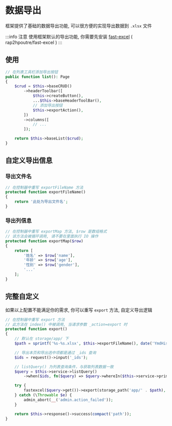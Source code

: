 # 数据导出

框架提供了基础的数据导出功能, 可以很方便的实现导出数据到 `.xlsx` 文件


:::info 注意
使用框架默认的导出功能, 你需要先安装 [fast-excel](https://github.com/rap2hpoutre/fast-excel) ( rap2hpoutre/fast-excel )
:::



## 使用

```php
// 在列表工具栏添加导出按钮
public function list(): Page
{
    $crud = $this->baseCRUD()
        ->headerToolbar([
            $this->createButton(),
            ...$this->baseHeaderToolBar(),
            // 添加导出按钮
            $this->exportAction(),
        ])
        ->columns([
            // ...
        ]);

    return $this->baseList($crud);
}

```



## 自定义导出信息

### 导出文件名

```php
// 在控制器中重写 exportFileName 方法
protected function exportFileName()
{
    return '此处为导出文件名';
}
```


### 导出列信息

```php
// 在控制器中重写 exportMap 方法, $row 是数组格式
// 该方法会被循环调用, 请不要在里面执行 IO 操作
protected function exportMap($row)
{
    return [
        '姓名' => $row['name'],
        '年龄' => $row['age'],
        '性别' => $row['gender'],
        '...'
    ];
}
```


## 完整自定义

如果以上配置不能满足你的需求, 你可以重写 `export` 方法, 自定义导出逻辑

```php
// 在控制器中重写 export 方法
// 此方法在 index() 中被调用, 当请求参数 _action=export 时
protected function export()
{
    // 默认在 storage/app/ 下
    $path = sprintf('%s-%s.xlsx', $this->exportFileName(), date('YmdHis'));

    // 导出本页和导出选中项都是通过 _ids 查询
    $ids = request()->input('_ids');

    // listQuery() 为列表查询条件，与获取列表数据一致
    $query = $this->service->listQuery()
        ->when($ids, fn($query) => $query->whereIn($this->service->primaryKey(), explode(',', $ids)));

    try {
        fastexcel($query->get())->export(storage_path('app/' . $path), fn($row) => $this->exportMap($row));
    } catch (\Throwable $e) {
        admin_abort(__('admin.action_failed'));
    }

    return $this->response()->success(compact('path'));
}
```
